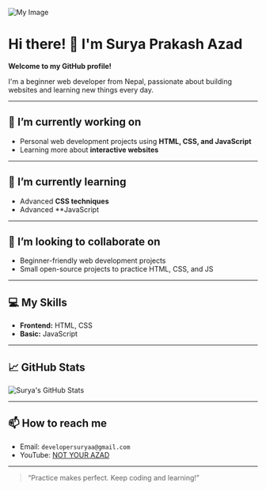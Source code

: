 ![My Image](https://i.imgur.com/XXCiLaS.jpeg)


# Hi there! 👋 I'm Surya Prakash Azad

**Welcome to my GitHub profile!**  

I'm a beginner web developer from Nepal, passionate about building websites and learning new things every day.  

---

## 🔭 I’m currently working on
- Personal web development projects using **HTML, CSS, and JavaScript**  
- Learning more about **interactive websites**  

---

## 🌱 I’m currently learning
- Advanced **CSS techniques**  
- Advanced **JavaScript 

---

## 👯 I’m looking to collaborate on
- Beginner-friendly web development projects  
- Small open-source projects to practice HTML, CSS, and JS  

---

## 💻 My Skills
- **Frontend:** HTML, CSS  
- **Basic:** JavaScript  

---

## 📈 GitHub Stats

![Surya's GitHub Stats](https://github-readme-stats.vercel.app/api?username=developersuryaa&show_icons=true&theme=tokyonight)

---

## 📫 How to reach me
- Email: `developersuryaa@gmail.com`  
- YouTube: [NOT YOUR AZAD](https://www.youtube.com/@NOTYOURAZAD)  

---

> “Practice makes perfect. Keep coding and learning!”  

